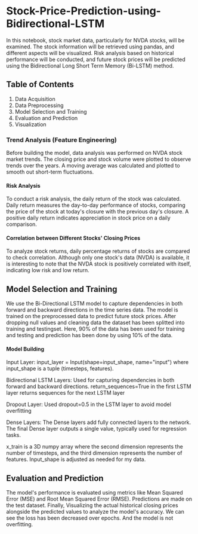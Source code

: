 # Stock-Price-Prediction-using-Bidirectional-LSTM

In this notebook, stock market data, particularly for NVDA stocks, will be examined. The stock information will be retrieved using pandas, and different aspects will be visualized. Risk analysis based on historical performance will be conducted, and future stock prices will be predicted using the Bidirectional Long Short Term Memory (Bi-LSTM) method.

## Table of Contents
1. Data Acquisition<br>
2. Data Preprocessing <br>
3. Model Selection and Training<br>
4. Evaluation and Prediction<br>
5. Visualization <br>


### Trend Analysis (Feature Engineering)
Before building the model, data analysis was performed on NVDA stock market trends. The closing price and stock volume were plotted to observe trends over the years. A moving average was calculated and plotted to smooth out short-term fluctuations.

#### Risk Analysis
To conduct a risk analysis, the daily return of the stock was calculated. Daily return measures the day-to-day performance of stocks, comparing the price of the stock at today's closure with the previous day's closure. A positive daily return indicates appreciation in stock price on a daily comparison.

#### Correlation between Different Stocks' Closing Prices
To analyze stock returns, daily percentage returns of stocks are compared to check correlation. Although only one stock's data (NVDA) is available, it is interesting to note that the NVDA stock is positively correlated with itself, indicating low risk and low return.

## Model Selection and Training
We use the Bi-Directional LSTM model to capture dependencies in both forward and backward directions in the time series data. The model is trained on the preprocessed data to predict future stock prices. After dropping null values and cleaning data the dataset has been splitted into training and testingset. Here, 90% of the data has been used for training and testing and prediction has been done by using 10% of the data.

#### Model Building

Input Layer: input_layer = Input(shape=input_shape, name="input") where input_shape is a tuple (timesteps, features).<br>

Bidirectional LSTM Layers: Used for capturing dependencies in both forward and backward directions. return_sequences=True in the first LSTM layer returns sequences for the next LSTM layer <br>

Dropout Layer: Used dropout=0.5 in the LSTM layer to avoid model overfitting <br>

Dense Layers: The Dense layers add fully connected layers to the network. The final Dense layer outputs a single value, typically used for regression tasks.<br>

x_train is a 3D numpy array where the second dimension represents the number of timesteps, and the third dimension represents the number of features. Input_shape is adjusted as needed for my data. <br>

## Evaluation and Prediction
The model's performance is evaluated using metrics like Mean Squared Error (MSE) and Root Mean Squared Error (RMSE). Predictions are made on the test dataset. Finally, Visualizing the actual historical closing prices alongside the predicted values to analyze the model's accuracy. We can see the loss has been decreased over epochs. And the model is not overfitting.

